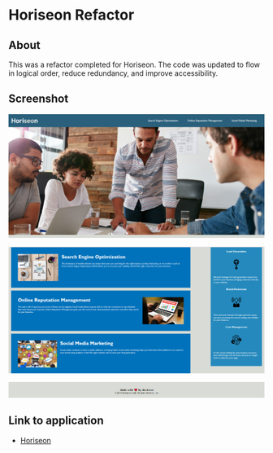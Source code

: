 # Horiseon Refactor

## About
This was a refactor completed for Horiseon. The code was updated to flow in logical order, reduce redundancy, and improve accessibility. 

## Screenshot
![Horiseon Header, Navigation, and Hero Sections](https://github.com/thecatwest/horiseon/blob/a914a2cc37a8fcf3e67d749629ad5bbb6706c6de/assets/images/horiseon-hero.png)

![Horiseon Content](https://github.com/thecatwest/horiseon/blob/a914a2cc37a8fcf3e67d749629ad5bbb6706c6de/assets/images/horiseon-content.png)

![Horiseon Footer](https://github.com/thecatwest/horiseon/blob/a914a2cc37a8fcf3e67d749629ad5bbb6706c6de/assets/images/horiseon-footer.png)

## Link to application
* [Horiseon](https://thecatwest.github.io/horiseon/)
